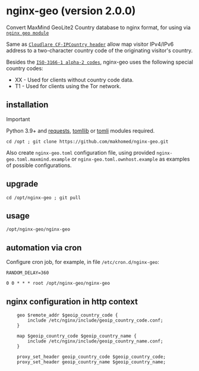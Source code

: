# nginx-geo (version 2.0.0)

Convert MaxMind GeoLite2 Country database to nginx format, for using via [`nginx geo module`](https://nginx.org/en/docs/http/ngx_http_geo_module.html)

Same as [`Cloudlare CF-IPCountry header`](https://developers.cloudflare.com/fundamentals/reference/http-headers/#cf-ipcountry) allow map visitor IPv4/IPv6 address 
to a two-character country code of the originating visitor's country.

Besides the [`ISO-3166-1 alpha-2 codes`](https://www.iso.org/iso-3166-country-codes.html), nginx-geo uses the following special country codes:

* XX - Used for clients without country code data.
* T1 - Used for clients using the Tor network.



## installation
> [!IMPORTANT]
> Python 3.9+ and [requests](https://requests.readthedocs.io/), [tomllib](https://docs.python.org/3/library/tomllib.html) or [tomli](https://pypi.org/project/tomli/) modules required.
```
cd /opt ; git clone https://github.com/makhomed/nginx-geo.git
```
Also create `nginx-geo.toml` configuration file, using provided `nginx-geo.toml.maxmind.example` or `nginx-geo.toml.ownhost.example` as examples of possible configurations.

## upgrade
```
cd /opt/nginx-geo ; git pull
```

## usage
```
/opt/nginx-geo/nginx-geo
```

## automation via cron

Configure cron job, for example, in file `/etc/cron.d/nginx-geo`:

```
RANDOM_DELAY=360

0 0 * * * root /opt/nginx-geo/nginx-geo
```

## nginx configuration in http context
```
    geo $remote_addr $geoip_country_code {
        include /etc/nginx/include/geoip_country_code.conf;
    }

    map $geoip_country_code $geoip_country_name {
        include /etc/nginx/include/geoip_country_name.conf;
    }

    proxy_set_header geoip_country_code $geoip_country_code;
    proxy_set_header geoip_country_name $geoip_country_name;
```

